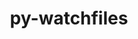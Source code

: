 ---
title: "py-watchfiles"
layout: cache
categories: [package, develop]
meta: {"versions": ["0.18.1"], "compilers": ["gcc@=11.3.0", "gcc@=7.3.1"], "oss": ["amzn2", "ubuntu22.04"], "platforms": ["linux"], "targets": ["x86_64_v3"], "stacks": ["ml-linux-x86_64-cpu", "ml-linux-x86_64-cuda"], "num_specs": 3, "num_specs_by_stack": {"ml-linux-x86_64-cpu": 3, "ml-linux-x86_64-cuda": 3}}
spec_details: [{"hash": "phwqvpux4vgldqniydru3l7bxxivu2u2", "compiler": "gcc@=7.3.1", "versions": ["0.18.1"], "os": "amzn2", "platform": "linux", "target": "x86_64_v3", "variants": ["build_system=python_pip"], "stacks": ["ml-linux-x86_64-cpu", "ml-linux-x86_64-cuda"], "size": "-", "tarball": "https://binaries.spack.io/develop/build_cache/linux-amzn2-x86_64_v3/gcc-7.3.1/py-watchfiles-0.18.1/linux-amzn2-x86_64_v3-gcc-7.3.1-py-watchfiles-0.18.1-phwqvpux4vgldqniydru3l7bxxivu2u2.spack"}, {"hash": "eilzkk6ro6ryicro4gzuws6afoajzpse", "compiler": "gcc@=11.3.0", "versions": ["0.18.1"], "os": "ubuntu22.04", "platform": "linux", "target": "x86_64_v3", "variants": ["build_system=python_pip"], "stacks": ["ml-linux-x86_64-cpu", "ml-linux-x86_64-cuda"], "size": "-", "tarball": "https://binaries.spack.io/develop/build_cache/linux-ubuntu22.04-x86_64_v3/gcc-11.3.0/py-watchfiles-0.18.1/linux-ubuntu22.04-x86_64_v3-gcc-11.3.0-py-watchfiles-0.18.1-eilzkk6ro6ryicro4gzuws6afoajzpse.spack"}, {"hash": "o7qjfwkw7dmwzyk3dbhv6yqbmv5yknmf", "compiler": "gcc@=11.3.0", "versions": ["0.18.1"], "os": "ubuntu22.04", "platform": "linux", "target": "x86_64_v3", "variants": ["build_system=python_pip"], "stacks": ["ml-linux-x86_64-cpu", "ml-linux-x86_64-cuda"], "size": "-", "tarball": "https://binaries.spack.io/develop/build_cache/linux-ubuntu22.04-x86_64_v3/gcc-11.3.0/py-watchfiles-0.18.1/linux-ubuntu22.04-x86_64_v3-gcc-11.3.0-py-watchfiles-0.18.1-o7qjfwkw7dmwzyk3dbhv6yqbmv5yknmf.spack"}]
---